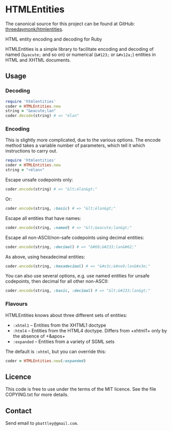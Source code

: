 HTMLEntities
============

The canonical source for this project can be found at GitHub:
[threedaymonk/htmlentities](https://github.com/threedaymonk/htmlentities).

HTML entity encoding and decoding for Ruby

HTMLEntities is a simple library to facilitate encoding and decoding of named
(`&yacute;` and so on) or numerical (`&#123;` or `&#x12a;`) entities in HTML
and XHTML documents.

## Usage

### Decoding

```ruby
require 'htmlentities'
coder = HTMLEntities.new
string = "&eacute;lan"
coder.decode(string) # => "élan"
```

### Encoding

This is slightly more complicated, due to the various options. The encode
method takes a variable number of parameters, which tell it which instructions
to carry out.

```ruby
require 'htmlentities'
coder = HTMLEntities.new
string = "<élan>"
```

Escape unsafe codepoints only:

```ruby
coder.encode(string) # => "&lt;élan&gt;"
```

Or:

```ruby
coder.encode(string, :basic) # => "&lt;élan&gt;"
```

Escape all entities that have names:

```ruby
coder.encode(string, :named) # => "&lt;&eacute;lan&gt;"
```

Escape all non-ASCII/non-safe codepoints using decimal entities:

```ruby
coder.encode(string, :decimal) # => "&#60;&#233;lan&#62;"
```

As above, using hexadecimal entities:

```ruby
coder.encode(string, :hexadecimal) # => "&#x3c;&#xe9;lan&#x3e;"
```

You can also use several options, e.g. use named entities for unsafe codepoints, then decimal for all other non-ASCII:

```ruby
coder.encode(string, :basic, :decimal) # => "&lt;&#233;lan&gt;"
```

### Flavours

HTMLEntities knows about three different sets of entities:

* `:xhtml1` – Entities from the XHTML1 doctype
* `:html4` – Entities from the HTML4 doctype. Differs from +xhtml1+ only by the absence of +&apos+
* `:expanded` – Entities from a variety of SGML sets

The default is `:xhtml`, but you can override this:

```ruby
coder = HTMLEntities.new(:expanded)
```

## Licence

This code is free to use under the terms of the MIT licence. See the file
COPYING.txt for more details.

## Contact

Send email to `pbattley@gmail.com`.
